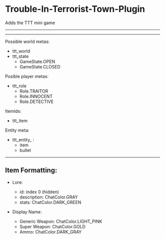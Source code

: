 # Trouble-In-Terrorist-Town-Plugin
Adds the TTT mini game

---
---

Possible world metas:
- ttt_world
- ttt_state
    - GameState.OPEN
    - GameState.CLOSED

Posible  player metas:

- ttt_role
    - Role.TRAITOR
    - Role.INNOCENT
    - Role.DETECTIVE

ItemIds:
- ttt_item

Entity meta:
- ttt_entity_ :
    - item
    - bullet

---

Item Formatting:
-

- Lore:
    - id: index 0 (hidden)
    - description: ChatColor.GRAY
    - stats: ChatColor.DARK_GREEN

- Display Name:
    - Generic Weapon: ChatColor.LIGHT_PINK
    - Super Weapon: ChatColor.GOLD
    - Ammo: ChatColor.DARK_GRAY